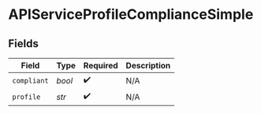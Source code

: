 # APIServiceProfileComplianceSimple


## Fields

| Field              | Type               | Required           | Description        |
| ------------------ | ------------------ | ------------------ | ------------------ |
| `compliant`        | *bool*             | :heavy_check_mark: | N/A                |
| `profile`          | *str*              | :heavy_check_mark: | N/A                |